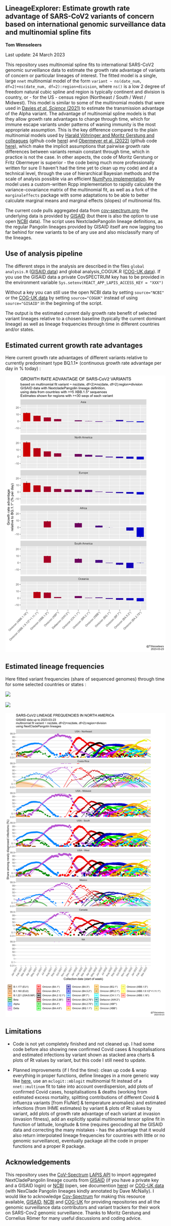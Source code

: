 ## LineageExplorer: Estimate growth rate advantage of SARS-CoV2 variants of concern based on international genomic surveillance data and multinomial spline fits

**Tom Wenseleers**

Last update: 24 March 2023

This repository uses multinomial spline fits to international SARS-CoV2 genomic surveillance data to estimate the growth rate advantage of variants of concern or particular lineages of interest. The fitted model is a single, large `nnet` multinomial model of the form `variant ~ ns(date_num, df=2)+ns(date_num, df=2):region+division`, where `ns()` is a low 2 degree of freedom natural cubic spline and region is typically continent and division is country, or - for the US - census region (Northeast / South / West / Midwest). This model is similar to some of the multinomial models that were used in [Davies *et al. Science* (2021)](https://www.science.org/doi/abs/10.1126/science.abg3055) to estimate the transmission advantage of the Alpha variant. The advantage of multinomial spline models is that they allow growth rate advantages to change through time, which for immune escape variants under patterns of waning immunity is the most appropriate assumption. This is the key difference compared to the plain multinomial models used by [Harald Vöhringer and Moritz Gerstung and colleagues](https://www.nature.com/articles/s41586-021-04069-y) (github code [here](https://github.com/gerstung-lab/SARS-CoV-2-International)) and [Obermeyer et al. (2022)](https://www.science.org/doi/10.1126/science.abm1208) (github code [here](https://github.com/broadinstitute/pyro-cov)), which make the implicit assumptions that pairwise growth rate differences between variants remain constant through time, which in practice is not the case. In other aspects, the code of Moritz Gerstung or Fritz Obermeyer is superior - the code being much more professionally written for sure (I haven't had the time yet to clean up my code) and at a technical level, through the use of hierarchical Bayesian methods and the scale of analysis possible via an efficient [NumPyro implementation](https://github.com/broadinstitute/pyro-cov). My model uses a custom-written Rcpp implementation to rapidly calculate the variance-covariance matrix of the multinomial fit, as well as a fork of the `marginaleffects` package with some adaptations to be able to better calculate marginal means and marginal effects (slopes) of multinomial fits.

The current code pulls aggregated data from [cov-spectrum.org](https://github.com/gerstung-lab/SARS-CoV-2-International/blob/main/cov-spectrum.org); the underlying data is provided by [GISAID](https://www.gisaid.org/) (but there is also the option to use open [NCBI](https://www.ncbi.nlm.nih.gov/) data). The script uses NextcladePangolin lineage definitions, as the regular Pangolin lineages provided by GISAID itself are now lagging too far behind for new variants to be of any use and also misclassify many of the lineages.

## Use of analysis pipeline

The different steps in the analysis are described in the files `global analysis.R` ([GISAID data](https://gisaid.org/)) and global analysis_COGUK.R ([COG-UK data](https://www.cogconsortium.uk/priority-areas/data-linkage-analysis/public-data-analysis/)). If you use the GISAID data a private CovSPECTRUM key has to be provided in the environment variable `Sys.setenv(REACT_APP_LAPIS_ACCESS_KEY = "XXX")`

Without a key you can still use the open NCBI data by setting `source="NCBI"` or the [COG-UK data](https://www.cogconsortium.uk/priority-areas/data-linkage-analysis/public-data-analysis/) by setting `source="COGUK"` instead of using `source="GISAID"` in the beginning of the script.

The output is the estimated current daily growth rate benefit of selected variant lineages relative to a chosen baseline (typically the current dominant lineage) as well as lineage frequencies through time in different countries and/or states.

## Estimated current growth rate advantages

Here current growth rate advantages of different variants relative to currently predominant type BQ.1.1\* (continuous growth rate advantage per day in % today) :

![](plots/GISAID/growth%20rate%20advantage%20VOCs_by%20continent.png)

## Estimated lineage frequencies

Here fitted variant frequencies (share of sequenced genomes) through time for some selected countries or states :

![](plots/GISAID/predicted%20lineage%20freqs_logit%20scale.png)

![](plots/GISAID/predicted%20lineage%20freqs_last6months_logit%20scale.png)

![](plots/GISAID/predicted%20lineage%20freqs_North%20America_logit%20scale.png)

## Limitations

-   Code is not yet completely finished and not cleaned up. I had some code before also showing new confirmed Covid cases & hospitalisations and estimated infections by variant shown as stacked area charts & plots of Rt values by variant, but this code I still need to update.

-   Planned improvements (if I find the time): clean up code & wrap everything in proper functions, define lineages in a more generic way like [here](https://nbviewer.org/github/gerstung-lab/SARS-CoV-2-International/blob/main/genomicsurveillance-int.ipynb#Check-some-fast-growing-lineages), use an `mclogit::mblogit` multinomial fit instead of a `nnet::multinom` fit to take into account overdispersion, add plots of confirmed Covid cases, hospitalisations & deaths (working from estimated excess mortality, splitting contributions of different Covid & influenza variants [from FluNet] & temperature anomalies) and estimated infections (from IHME estimates) by variant & plots of Rt values by variant, add plots of growth rate advantage of each variant at invasion (invasion fitness), add an explicitly spatial multinomial tensor spline fit in function of latitude, longitude & time (requires geocoding all the GISAID data and correcting the many mistakes - has the advantage that it would also return interpolated lineage frequencies for countries with little or no genomic surveillance), eventually package all the code in proper functions and a proper R package.

## Acknowledgements

This repository uses the [CoV-Spectrum](https://cov-spectrum.org/) [LAPIS API](https://github.com/cevo-public/LAPIS) to import aggregated NextCladePangolin lineage counts from [GISAID](https://gisaid.org/) (if you have a private key and a GISAID login) or [NCBI](https://www.ncbi.nlm.nih.gov/) (open, see documention [here](https://lapis-docs.readthedocs.io/)) or [COG-UK data](https://www.cogconsortium.uk/priority-areas/data-linkage-analysis/public-data-analysis/) (with NexClade Pangolin lineages kindly annotated by Dave McNally). I would like to acknowledge [Cov-Spectrum](https://cov-spectrum.org/) for making this resource available, [GISAID](https://gisaid.org/), [NCBI](https://www.ncbi.nlm.nih.gov/) and [COG-UK](https://www.cogconsortium.uk/priority-areas/data-linkage-analysis/public-data-analysis/) for providing repositories and all the genomic surveillance data contributors and variant trackers for their work on SARS-Cov2 genomic surveillance. Thanks to Moritz Gerstung and Cornelius Römer for many useful discussions and coding advice.
